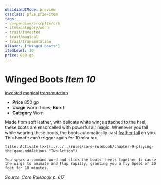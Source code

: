 ```yaml
---
obsidianUIMode: preview
cssclass: pf2e,pf2e-item
tags:
- compendium/src/pf2e/crb
- item/category/worn
- trait/invested
- trait/magical
- trait/transmutation
aliases: ["Winged Boots"]
itemLevel: 10
price: 850 gp
---
```

# Winged Boots *Item 10*  
[invested](../../../rules/traits/invested.md)  [magical](../../../rules/traits/magical.md)  [transmutation](../../../rules/traits/transmutation.md)  

- **Price** 850 gp
- **Usage** worn shoes; **Bulk** L
- **Category** Worn

Made from soft leather, with delicate white wings attached to the heel, these boots are ensorcelled with powerful air magic. Whenever you fall while wearing these boots, the boots automatically cast [feather fall](../../spells/feather-fall.md) on you. This benefit can't trigger again for 10 minutes.

```ad-embed-ability
title: Activate [>>](../../../rules/core-rulebook/chapter-9-playing-the-game.md#Actions "Two-Action")

You speak a command word and click the boots' heels together to cause the wings to animate and flap rapidly, granting you a fly Speed of 30 feet for 10 minutes.
```

*Source: Core Rulebook p. 617*
